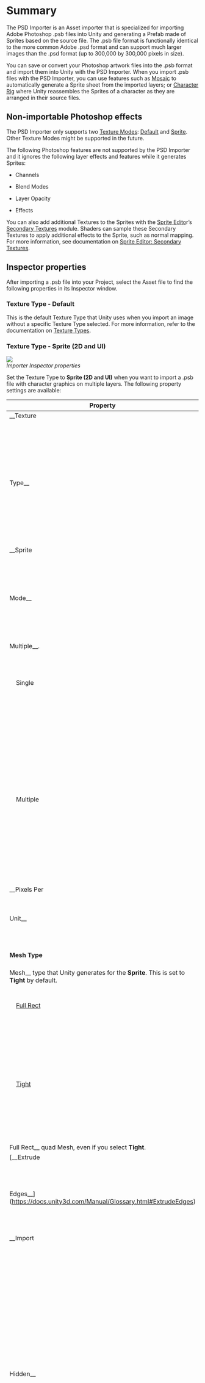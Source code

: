 # Summary

The PSD Importer is an Asset importer that is specialized for importing Adobe Photoshop .psb files into Unity and
generating a Prefab made of Sprites based on the source file. The .psb file format is functionally identical to the more
common Adobe .psd format and can support much larger images than the .psd format (up to 300,000 by 300,000 pixels in
size).

You can save or convert your Photoshop artwork files into the .psb format and import them into Unity with the PSD
Importer. When you import .psb files with the PSD Importer, you can use features such as [Mosaic](#Mosaic) to
automatically generate a Sprite sheet from the imported layers; or [Character Rig](#Rig) where Unity reassembles the
Sprites of a character as they are arranged in their source files.

## Non-importable Photoshop effects

The PSD Importer only supports
two [Texture Modes](https://docs.unity3d.com/Manual/TextureTypes.html): [Default](https://docs.unity3d.com/Manual/TextureTypes.html#Default)
and [Sprite](https://docs.unity3d.com/Manual/TextureTypes.html#Sprite). Other Texture Modes might be supported in the
future.

The following Photoshop features are not supported by the PSD Importer and it ignores the following layer effects and
features while it generates Sprites:

* Channels

* Blend Modes

* Layer Opacity

* Effects

You can also add additional Textures to the Sprites with
the [Sprite Edito](https://docs.unity3d.com/Manual/SpriteEditor.html)r’s [Secondary Textures](https://docs.unity3d.com/Manual/SpriteEditor-SecondaryTextures.html)
module. Shaders can sample these Secondary Textures to apply additional effects to the Sprite, such as normal mapping.
For more information, see documentation
on [Sprite Editor: Secondary Textures](https://docs.unity3d.com/Manual/SpriteEditor-SecondaryTextures.html).

## Inspector properties

After importing a .psb file into your Project, select the Asset file to find the following properties in its Inspector
window.

### Texture Type - Default

This is the default Texture Type that Unity uses when you import an image without a specific Texture Type selected. For
more information, refer to the documentation on [Texture Types](https://docs.unity3d.com/Manual/TextureTypes.html).

### Texture Type - Sprite (2D and UI)

![](images/propertysettings.png) <br/> _Importer Inspector properties_

Set the Texture Type to __Sprite (2D and UI)__ when you want to import a .psb file with character graphics on multiple
layers. The following property settings are available:

| Property                                                     | Function                                                     |
| ------------------------------------------------------------ | ------------------------------------------------------------ |
| __Texture
Type__                                             | Select [Sprite (2D and UI)](https://docs.unity3d.com/Manual/TextureTypes.html#Sprite) to import the Texture as a [Sprite](https://docs.unity3d.com/Manual/Sprites.html). This is required to begin using the imported images with the [2D Animation](https://docs.unity3d.com/Packages/com.unity.2d.animation@latest/) package. |
| __Sprite
Mode__                                              | Use this property to specify how Unity extracts the Sprite graphic from the image. The default option is __
Multiple__. |
| &nbsp;&nbsp;&nbsp;&nbsp;Single                               | Choose this option if the imported image contains a single element. |
| &nbsp;&nbsp;&nbsp;&nbsp;Multiple                             | This is the default option. Choose this option if the imported image contains multiple elements. Choose this option when importing artwork meant for animation with the [2D Animation](https://docs.unity3d.com/Packages/com.unity.2d.animation@latest/) package. |
| __Pixels Per
Unit__                                          | The number of pixels that equal to one Unity unit.           |
| __Mesh Type__                                                | This defines the __
Mesh__ type that Unity generates for the __Sprite__. This is set to __Tight__ by default. |
| &nbsp;&nbsp;&nbsp;&nbsp;[Full Rect](https://docs.unity3d.com/Documentation/ScriptReference/SpriteMeshType.FullRect.html) | Unity maps the Sprite onto a rectangular Mesh.               |
| &nbsp;&nbsp;&nbsp;&nbsp;[Tight](https://docs.unity3d.com/Documentation/ScriptReference/SpriteMeshType.Tight.html) | Unity generates a Mesh based on the outline of the Sprite. If the Sprite is smaller than 32 x 32 pixels, Unity always maps it onto a __
Full Rect__ quad Mesh, even if you select __Tight__. |
| [__Extrude
Edges__](https://docs.unity3d.com/Manual/Glossary.html#ExtrudeEdges) | Use the slider to determine how much to extend the Mesh from the edge of the Sprite. |
| __Import
Hidden__                                            | Enable this property to include the hidden [layers](https://helpx.adobe.com/photoshop/using/layer-basics.html#layers_panel_overview) of the .psb file in the import. This produces the same import result as making all layers visible in the source file unhiding all layers in the source file before you importing it into Unity. Clear this option if you want to only import the visible layers in the .psb file. |
| __Mosaic__<a name="Mosaic"></a>                              | This setting is only available if you set the __Texture
Type__ to __
Multiple__. Enable this setting to make the PSD Importer generate Sprites from the imported layers and combine them into a single Texture in a Sprite sheet layout. |
| [__Character
Rig__](#Rig)                                    | Enable this property to make the importer generate a [Prefab](https://docs.unity3d.com/Manual/Prefabs.html) based on the imported source file. The PSD Importer generates Sprites from the imported layers of the source file, and the Sprites’ [hierarchy](https://docs.unity3d.com/Manual/Hierarchy.html) and positions are based on their [layer hierarchy](https://helpx.adobe.com/photoshop/using/layer-basics.html#layers_panel_overview) and their positions in the .psb file. |
| __Use Layer Grouping__                                       | This setting is only available when you enable __
Character
Rig__. Enable this setting to make the importer generate a Prefab that follows the layer and grouping hierarchy of the imported .psb. file. |
| __
Pivot__                                                    | Choose the pivot point of the Sprite.                        |
| &nbsp;&nbsp;&nbsp;&nbsp; Custom                              | Define the X and Y coordinates of a custom __
Pivot__ location. |
| [__Reslice__](#Reslice)                                      | Available only when you enable __
Mosaic__. Enable this setting to regenerate the Sprite from the imported layers and clear any changes you have made to the Sprite and its metadata. |
| __
Experimental__                                             | The following feature is experimental and might be changed or removed in the future. It is only available for the following Editor and package versions:  <br />- __
Unity 2019.2__: 2D PSD Importer version 1.2.0-preview.4 or newer.<br />- __Unity
2019.3__: 2D PSD Importer version 2.0.5 or newer. |
| &nbsp;&nbsp;&nbsp;&nbsp; [Keep Duplicate Name](#Duplicate)    | Enable this setting to make the PSD Importer generate Sprites from the source files with the exact same name as their source layers, even when there are multiple layers with the same name. |

## Property details

### Character Rig<a name="Rig"></a>

The __Character Rig__ setting makes the PSD Importer generate a Prefab that
contains [Sprites](https://docs.unity3d.com/Manual/Sprites.html) it generates from each layer of the imported source
file. The PSD Importer automatically gives the Sprites
an [Order in Layer](https://docs.unity3d.com/Manual/2DSorting.html#sortlayer) value that sorts them according to the
layer hierarchy in the source file. This ensures that Unity recreates the character artwork in the correct order in the
Prefab.

The name of each Sprite in the Prefab is the same as their respective source layer, unless
a [name collision error](#NameCollision) occurs, which is usually due to duplicate names in the source layers.

If the Sprite contains bone or weight data, the PSD Importer automatically adds the __Sprite Skin__ component to it.
This happens if the Sprite has
been [rigged](https://docs.unity3d.com/Packages/com.unity.2d.animation@3.0/manual/CharacterRig.html) with bones and
weights in
the [Skinning Editor](https://docs.unity3d.com/Packages/com.unity.2d.animation@3.0/manual/SkinningEditor.html) already
and the source file is being reimported, or you have
manually [copied and pasted](https://docs.unity3d.com/Packages/com.unity.2d.animation@3.0/manual/CopyPasteSkele.html)
the bone and weight data onto the Sprites.

Refer to the examples below of a character designed in Photoshop with its various parts and limbs separated onto
different layers.

![](images/PhotoshopSetup.png) <br/> _Character artwork in Photoshop with different parts separated into different
Photoshop layers._

![](images/LayerHierarchy.png) <br/>_The generated Prefab with Sprites sorted according to the source file’s layer
hierarchy._

![](images/LayerGrouping.png) <br/> _The Prefab with the Layer Grouping setting enabled._

### Reslice<a name="Reslice"></a>

Enable this setting to discard all user modifications for the current set of SpriteRect data and regenerate all
SpriteRects based on the current source file. Extra SpriteRect metadata (such as weights and bones data) persist if they
remain valid with the regenerated SpriteRects.

## How the PSD Importer uses SpriteRect data

The PSD Importer can store four separate sets of [SpriteRect](https://docs.unity3d.com/ScriptReference/Sprite-rect.html)
data, with a set for each of the four combinations of importer property settings below:

1. __Sprite Mode__ set to __Single__.

2. __Sprite Mode__ set to __Multiple__.

3. __Sprite Mode__ set to __Multiple,__ and __Mosaic__ enabled.

4. __Sprite Mode__ set to __Multiple__, and both __Mosaic__ and __Character Rig__ enabled.

Each set of data is persistent, and does not affect or overwrite the data of other sets. This means you can save
different SpriteRect data for different importer settings for the same source file. The SpriteRect data persists even if
you modify the dimensions and position of images in the source file, as long as the
original [Layer ID](https://github.com/adobe-photoshop/generator-core/wiki/Understanding-Layer-IDs-and-Layer-Indices) of
the source layers remain the same.

### Modifying the SpriteRect data

The SpriteRect defines the location of the Sprite on the Texture that Unity generates from the imported source file. You
can modify the location and size of each SpriteRect in the Sprite Editor.

![](images/SpriteRect1.png)<br/>_Original SpriteRect location of the ‘head’ Sprite on the combined Sprite sheet
Texture._

![](images/SpriteRect2.png) <br/> _Drag the corners of the SpriteRect to modify its dimensions and location, or enter
the coordinates and dimensions in the Sprite panel._

A SpriteRect’s modified dimensions and location on the Texture is reflected for its respective Sprite in the Scene view.

| ![](images/SpriteRect_table1.png)                            | ![](images/SpriteRect_table2.png)                            |
| ------------------------------------------------------------ | ------------------------------------------------------------ |
| _Original character prefab and its ‘head’ Sprite with unmodified SpriteRect data._ | _Character prefab with its ‘head’
Sprite’s SpriteRect data modified._ |

When you enable the [Mosaic](#Mosaic) importer setting, the PSD Importer arranges the different layers of the source
file together to form a single combined Texture when you import it. The importer generates a SpriteRect for each of
these imported layers, and follows the position of its associated layer wherever it is placed in the Mosaic Texture.

![](images/MovedSpriteRect.png)<br/>_The SpriteRect of the ‘head’ layer. The SpriteRect has been moved from its original
position._

![](images/SpriteRect_following.png)<br/>_The source file reimported after hiding several layers. The SpriteRect follows
the ‘head’ layer’s placement in the new Texture._

However, a SpriteRect’s size and position remains the same if you change the image or canvas size of its source layer in
the source file. You must manually edit the size and position of the SpriteRect in the Sprite Editor, or select and
apply the [Reslice](#heading=h.i7pxu2xdxrji) option to regenerate it from the source file.

![](images/OriginalSpriteRect.png)<br/>_Original position and size of the SpriteRect for the generated ‘head’ Sprite._

![image alt text](images/IncreaseSize.png)<br/>_Position and size of the SpriteRect remains the same after increasing
the image size of its source layer._

SpriteRect data persists until you manually delete the SpriteRect, or select the [Reslice](#heading=h.i7pxu2xdxrji)
option and apply it in the importer settings. When you do this, Unity discards all user modifications for the current
set of SpriteRect data and regenerates all the SpriteRects from the current source file.

### Summary of source file modifications and their effects on SpriteRect data

| __Modification to the source file__             | __Effect on SpriteRect data__                                |
| ----------------------------------------------- | ------------------------------------------------------------ |
| __New layer added /layer visibility turned
on__ | The PSD importer automatically generates a new Sprite from the new layer, or newly visible layer, with its associated SpriteRect. |
| __Layer deleted /layer visibility turned
off__  | The Sprite and SpriteRect that the PSD Importer generated from the deleted or previously visible layer are also deleted from the Project file. |
| __Layer is
renamed__                            | By default, the SpriteRect copies the new name of its source layer. However if you rename the SpriteRect in the Sprite Editor, then it retains its modified name and does not copy the source layer’s new name. |
| __Layer or canvas size
changed__                | When a source layer is resized, the size and position of its related SpriteRect remains the same and does not reflect the changes made to its source layer. To make the SpriteRect reflect the changes made to its source layer, manually edit the SpriteRect’s dimensions in the Sprite Editor or select and apply the [Reslice](#Reslice) option in the PSD Importer settings. |

## Name collision errors <a name="NameCollision"></a>

A name collision error can happen due to the following :

1. Two or more layers in the imported source file have the same name. However,
   Photoshop [group layers](https://helpx.adobe.com/photoshop/using/selecting-grouping-linking-layers.html#group_and_link_layers)
   with the same names do not cause this issue.

2. A new layer that the PSD Importer creates in the source file has the same name as a SpriteRect you have created or
   modified.

3. A layer is renamed to the same name as a SpriteRect you have modified.

4. A previously hidden layer is made visible and imported, and it has the same name as an existing SpriteRect.

When a name collision occurs, one SpriteRect retains the original name while the other is appended with a running
number. Which SpriteRect retains their original name is based on the following priority:

1. A SpriteRect you have created or modified.

2. The first layer in the source file, starting from the bottom of the layer stack.

3. Currently existing SpriteRects in the Project.

## Experimental feature: Keep duplicate names <a name="Duplicate"></a>

Unity’s default import behavior when there are duplicate names is to append "_[number]" to Sprites and SpriteRects it
generates from source layers with identical names. Enable this experimental feature to instead have Unity give both
Sprites/SpriteRects the exact same name as their source layer even if they have duplicate names.

## PSD File Importer Override

It is possible to use PSDImporter to import files with 'psd' extensions. The following are the sample scripts that you
can use.

#### PSDImporterOverride.cs

```
using UnityEngine;

namespace UnityEditor.U2D.PSD
{
    [AssetImporters.ScriptedImporter(1, new string[0],new[] {"psd"} )]
    internal class PSDImporterOverride : PSDImporter
    {
    }
}
```

#### PSDImporterOverrideEditor.cs

```
namespace UnityEditor.U2D.PSD
{
    [CustomEditor(typeof(UnityEditor.U2D.PSD.PSDImporterOverride))]
    internal class PSDImporterOverrideEditor : PSDImporterEditor
    {
    }

}
```

After implementing the above scripts, you will be able to switch the importer from a dropdown list in the Inspector.
![](images/PSDImporterOverride.png)

